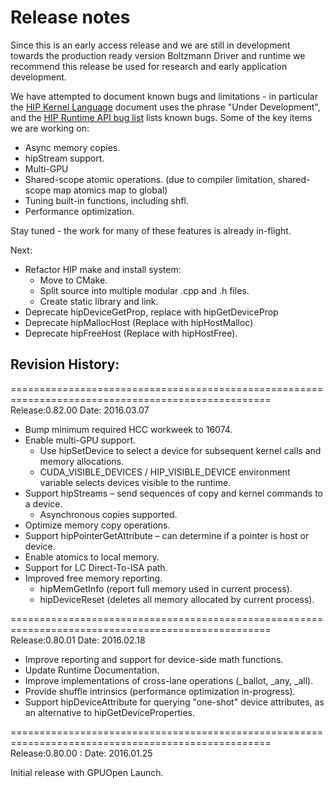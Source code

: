 # Release notes

Since this is an early access release and we are still in development towards the production ready version Boltzmann Driver and runtime we recommend this release be used for research and early application development.  

We have attempted to document known bugs and limitations - in particular the [HIP Kernel Language](docs/markdown/hip_kernel_language.md) document uses the phrase "Under Development", and the [HIP Runtime API bug list](http://gpuopen-professionalcompute-tools.github.io/HIP/bug.html) lists known bugs.    Some of the key items we are working on:
- Async memory copies.
- hipStream support.
- Multi-GPU
- Shared-scope atomic operations. (due to compiler limitation, shared-scope map atomics map to global)
- Tuning built-in functions, including shfl.
- Performance optimization.


Stay tuned - the work for many of these features is already in-flight.

Next:
- Refactor HIP make and install system:
    - Move to CMake.
    - Split source into multiple modular .cpp and .h files.
    - Create static library and link.
- Deprecate hipDeviceGetProp, replace with hipGetDeviceProp
- Deprecate hipMallocHost (Replace with hipHostMalloc)
- Deprecate hipFreeHost (Replace with hipHostFree). 


## Revision History:

===================================================================================================
Release:0.82.00
Date: 2016.03.07
- Bump minimum required HCC workweek to 16074.
- Enable multi-GPU support.
  * Use hipSetDevice to select a device for subsequent kernel calls and memory allocations.
  * CUDA_VISIBLE_DEVICES / HIP_VISIBLE_DEVICE environment variable selects devices visible to the runtime.
- Support hipStreams – send sequences of copy and kernel commands to a device.
  * Asynchronous copies supported.
- Optimize memory copy operations.
- Support hipPointerGetAttribute – can determine if a pointer is host or device.
- Enable atomics to local memory.
- Support for LC Direct-To-ISA path.
- Improved free memory reporting.
  * hipMemGetInfo (report full memory used in current process).
  * hipDeviceReset (deletes all memory allocated by current process).


===================================================================================================
Release:0.80.01
Date: 2016.02.18
- Improve reporting and support for device-side math functions.
- Update Runtime Documentation.
- Improve implementations of cross-lane operations (_ballot, _any, _all).
- Provide shuffle intrinsics (performance optimization in-progress).
- Support hipDeviceAttribute for querying "one-shot" device attributes, as an alternative to hipGetDeviceProperties.


===================================================================================================
Release:0.80.00 :
Date: 2016.01.25

Initial release with GPUOpen Launch.



